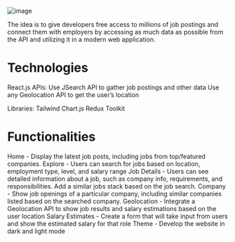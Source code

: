 ![image](https://user-images.githubusercontent.com/58451197/231233174-2805e3e5-b5d6-4e08-aa0f-55b6663e7342.png)

The idea is to give developers free access to millions of job postings and connect them with employers by accessing as much data as possible from the API and utilizing it in a modern web application.

# Technologies

React.js
APIs:
Use JSearch API to gather job postings and other data
Use any Geolocation API to get the user’s location

Libraries:
Tailwind
Chart.js
Redux Toolkit

# Functionalities

Home - Display the latest job posts, including jobs from top/featured companies.
Explore - Users can search for jobs based on location, employment type, level, and salary range
Job Details - Users can see detailed information about a job, such as company info, requirements, and responsibilities. Add a similar jobs stack based on the job search.
Company - Show job openings of a particular company, including similar companies listed based on the searched company.
Geolocation - Integrate a Geolocation API to show job results and salary estimations based on the user location
Salary Estimates - Create a form that will take input from users and show the estimated salary for that role
Theme - Develop the website in dark and light mode
